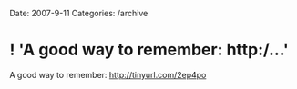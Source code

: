 Date: 2007-9-11
Categories: /archive

# ! 'A good way to remember: http:/…'

A good way to remember: http://tinyurl.com/2ep4po
